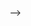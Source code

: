 <!--

---
layout: default
title: Travel Blog
permalink: /travel/
<!-- description: Interesting reads -->

-->
